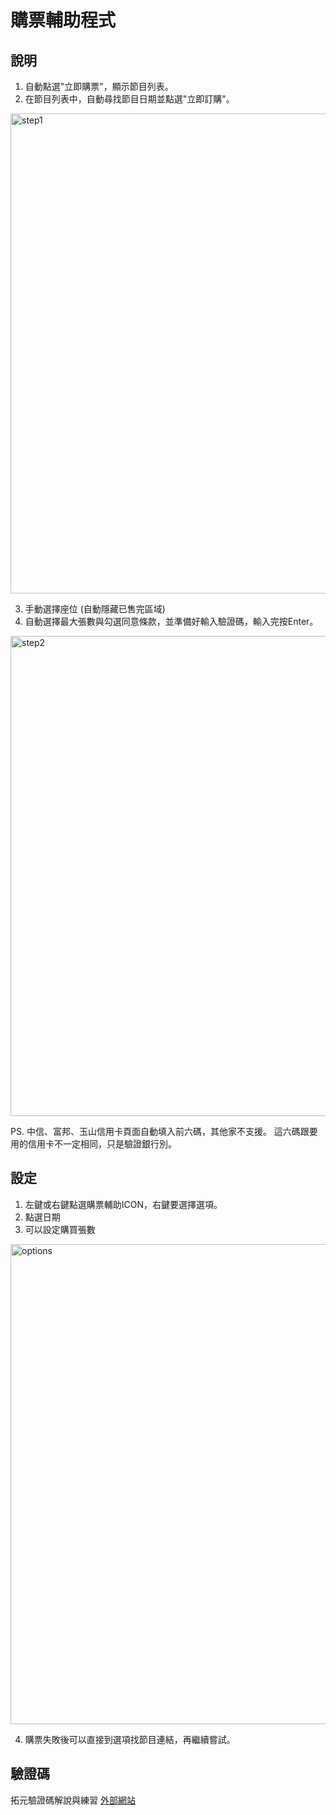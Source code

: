 # 購票輔助程式

## 說明
1. 自動點選"立即購票"，顯示節目列表。
2. 在節目列表中，自動尋找節目日期並點選"立即訂購"。

<img width="768" src="assets/step1.png" alt="step1" />

3. 手動選擇座位 (自動隱藏已售完區域)
4. 自動選擇最大張數與勾選同意條款，並準備好輸入驗證碼，輸入完按Enter。

<img width="768" src="assets/step2.png" alt="step2" />

PS. 中信、富邦、玉山信用卡頁面自動填入前六碼，其他家不支援。
    這六碼跟要用的信用卡不一定相同，只是驗證銀行別。

## 設定
1. 左鍵或右鍵點選購票輔助ICON，右鍵要選擇選項。
2. 點選日期
3. 可以設定購買張數

<img width="768" src="assets/options.png" alt="options" />

4. 購票失敗後可以直接到選項找節目連結，再繼續嘗試。

## 驗證碼
拓元驗證碼解說與練習 [外部網站](https://goo.gl/NUk68T)
